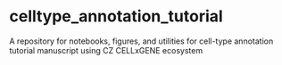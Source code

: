 # celltype_annotation_tutorial
A repository for notebooks, figures, and utilities for cell-type annotation tutorial manuscript using CZ CELLxGENE ecosystem
